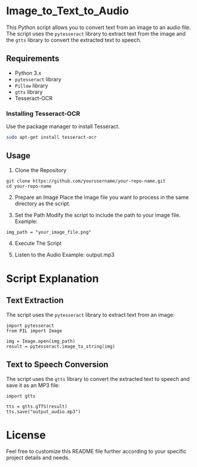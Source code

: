 # Image_to_Text_to_Audio


This Python script allows you to convert text from an image to an audio file. The script uses the `pytesseract` library to extract text from the image and the `gtts` library to convert the extracted text to speech.

## Requirements

- Python 3.x
- `pytesseract` library
- `Pillow` library
- `gtts` library
- Tesseract-OCR

### Installing Tesseract-OCR

Use the package manager to install Tesseract.

```bash
sudo apt-get install tesseract-ocr
```
## Usage
1. Clone the Repository
```
git clone https://github.com/yourusername/your-repo-name.git
cd your-repo-name
```

2. Prepare an Image
Place the image file you want to process in the same directory as the script.

3. Set the Path
Modify the script to include the path to your image file. Example:
```
img_path = "your_image_file.png"
```
4. Execute The Script
     
5. Listen to the Audio
Example: output.mp3

# Script Explanation
## Text Extraction
The script uses the ```pytesseract``` library to extract text from an image:
```
import pytesseract
from PIL import Image

img = Image.open(img_path)
result = pytesseract.image_to_string(img)
```

## Text to Speech Conversion
The script uses the ```gtts``` library to convert the extracted text to speech and save it as an MP3 file:
```
import gtts

tts = gtts.gTTS(result)
tts.save("output_audio.mp3")
```

# License

Feel free to customize this README file further according to your specific project details and needs.


